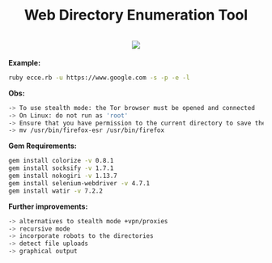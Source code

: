 
<h1 align="center">
  <br>
  Web Directory Enumeration Tool  
  <br>
  <br>
  <img src="https://user-images.githubusercontent.com/115858996/216793627-01f11973-f8fd-4ee8-8fe7-0c0787488d84.png">
  <br>  
</h1>



<b>Example:</b>
```bash
ruby ecce.rb -u https://www.google.com -s -p -e -l
```



<b>Obs:</b>

```bash
-> To use stealth mode: the Tor browser must be opened and connected
-> On Linux: do not run as 'root'
-> Ensure that you have permission to the current directory to save the prints
-> mv /usr/bin/firefox-esr /usr/bin/firefox
```

<b>Gem Requirements: </b>

```bash
gem install colorize -v 0.8.1
gem install socksify -v 1.7.1
gem install nokogiri -v 1.13.7
gem install selenium-webdriver -v 4.7.1
gem install watir -v 7.2.2
```

<b>Further improvements: </b>
```bash
-> alternatives to stealth mode +vpn/proxies
-> recursive mode
-> incorporate robots to the directories
-> detect file uploads
-> graphical output 
